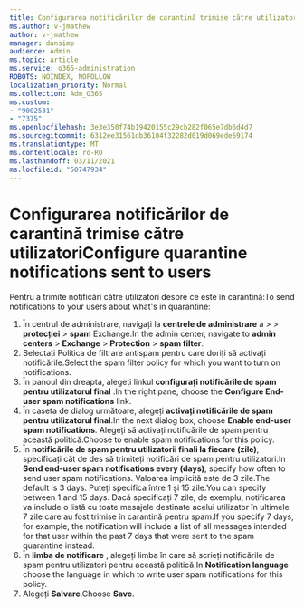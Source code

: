```yaml
---
title: Configurarea notificărilor de carantină trimise către utilizatori
ms.author: v-jmathew
author: v-jmathew
manager: dansimp
audience: Admin
ms.topic: article
ms.service: o365-administration
ROBOTS: NOINDEX, NOFOLLOW
localization_priority: Normal
ms.collection: Adm_O365
ms.custom:
- "9002531"
- "7375"
ms.openlocfilehash: 3e3e350f74b19420155c29cb282f065e7db6d4d7
ms.sourcegitcommit: 6312ee31561db36104f32282d019d069ede69174
ms.translationtype: MT
ms.contentlocale: ro-RO
ms.lasthandoff: 03/11/2021
ms.locfileid: "50747934"
---
```

# <a name="configure-quarantine-notifications-sent-to-users"></a><span data-ttu-id="77de4-102">Configurarea notificărilor de carantină trimise către utilizatori</span><span class="sxs-lookup"><span data-stu-id="77de4-102">Configure quarantine notifications sent to users</span></span>

<span data-ttu-id="77de4-103">Pentru a trimite notificări către utilizatori despre ce este în carantină:</span><span class="sxs-lookup"><span data-stu-id="77de4-103">To send notifications to your users about what's in quarantine:</span></span>

1. <span data-ttu-id="77de4-104">În centrul de administrare, navigați la **centrele de administrare** a  >    >  **protecției**  >  **spam** Exchange.</span><span class="sxs-lookup"><span data-stu-id="77de4-104">In the admin center, navigate to **admin centers** > **Exchange** > **Protection** > **spam filter**.</span></span>
2. <span data-ttu-id="77de4-105">Selectați Politica de filtrare antispam pentru care doriți să activați notificările.</span><span class="sxs-lookup"><span data-stu-id="77de4-105">Select the spam filter policy for which you want to turn on notifications.</span></span>
3. <span data-ttu-id="77de4-106">În panoul din dreapta, alegeți linkul **configurați notificările de spam pentru utilizatorul final** .</span><span class="sxs-lookup"><span data-stu-id="77de4-106">In the right pane, choose the **Configure End-user spam notifications** link.</span></span>
4. <span data-ttu-id="77de4-107">În caseta de dialog următoare, alegeți **activați notificările de spam pentru utilizatorul final**.</span><span class="sxs-lookup"><span data-stu-id="77de4-107">In the next dialog box, choose **Enable end-user spam notifications**.</span></span> <span data-ttu-id="77de4-108">Alegeți să activați notificările de spam pentru această politică.</span><span class="sxs-lookup"><span data-stu-id="77de4-108">Choose to enable spam notifications for this policy.</span></span>
5. <span data-ttu-id="77de4-109">În **notificările de spam pentru utilizatorii finali la fiecare (zile)**, specificați cât de des să trimiteți notificări de spam pentru utilizatori.</span><span class="sxs-lookup"><span data-stu-id="77de4-109">In **Send end-user spam notifications every (days)**, specify how often to send user spam notifications.</span></span> <span data-ttu-id="77de4-110">Valoarea implicită este de 3 zile.</span><span class="sxs-lookup"><span data-stu-id="77de4-110">The default is 3 days.</span></span> <span data-ttu-id="77de4-111">Puteți specifica între 1 și 15 zile.</span><span class="sxs-lookup"><span data-stu-id="77de4-111">You can specify between 1 and 15 days.</span></span> <span data-ttu-id="77de4-112">Dacă specificați 7 zile, de exemplu, notificarea va include o listă cu toate mesajele destinate acelui utilizator în ultimele 7 zile care au fost trimise în carantină pentru spam.</span><span class="sxs-lookup"><span data-stu-id="77de4-112">If you specify 7 days, for example, the notification will include a list of all messages intended for that user within the past 7 days that were sent to the spam quarantine instead.</span></span>
6. <span data-ttu-id="77de4-113">În **limba de notificare** , alegeți limba în care să scrieți notificările de spam pentru utilizatori pentru această politică.</span><span class="sxs-lookup"><span data-stu-id="77de4-113">In **Notification language** choose the language in which to write user spam notifications for this policy.</span></span>
7. <span data-ttu-id="77de4-114">Alegeți **Salvare**.</span><span class="sxs-lookup"><span data-stu-id="77de4-114">Choose **Save**.</span></span>
